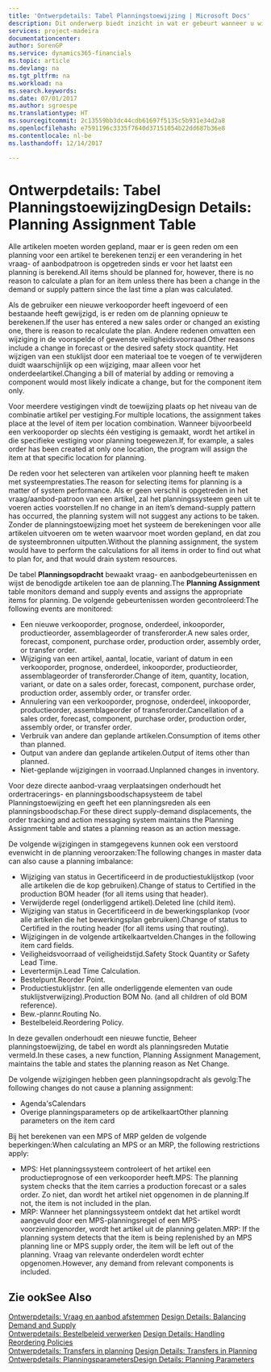 ```yaml
---
title: 'Ontwerpdetails: Tabel Planningstoewijzing | Microsoft Docs'
description: Dit onderwerp biedt inzicht in wat er gebeurt wanneer u wijzigt hoe u plant voor een artikel.
services: project-madeira
documentationcenter: 
author: SorenGP
ms.service: dynamics365-financials
ms.topic: article
ms.devlang: na
ms.tgt_pltfrm: na
ms.workload: na
ms.search.keywords: 
ms.date: 07/01/2017
ms.author: sgroespe
ms.translationtype: HT
ms.sourcegitcommit: 2c13559bb3dc44cdb61697f5135c5b931e34d2a8
ms.openlocfilehash: e7591196c3335f7640d37151054b22dd687b36e8
ms.contentlocale: nl-be
ms.lasthandoff: 12/14/2017

---
```

# <a name="design-details-planning-assignment-table"></a><span data-ttu-id="686a1-103">Ontwerpdetails: Tabel Planningstoewijzing</span><span class="sxs-lookup"><span data-stu-id="686a1-103">Design Details: Planning Assignment Table</span></span>
<span data-ttu-id="686a1-104">Alle artikelen moeten worden gepland, maar er is geen reden om een planning voor een artikel te berekenen tenzij er een verandering in het vraag- of aanbodpatroon is opgetreden sinds er voor het laatst een planning is berekend.</span><span class="sxs-lookup"><span data-stu-id="686a1-104">All items should be planned for, however, there is no reason to calculate a plan for an item unless there has been a change in the demand or supply pattern since the last time a plan was calculated.</span></span>  
  
<span data-ttu-id="686a1-105">Als de gebruiker een nieuwe verkooporder heeft ingevoerd of een bestaande heeft gewijzigd, is er reden om de planning opnieuw te berekenen.</span><span class="sxs-lookup"><span data-stu-id="686a1-105">If the user has entered a new sales order or changed an existing one, there is reason to recalculate the plan.</span></span> <span data-ttu-id="686a1-106">Andere redenen omvatten een wijziging in de voorspelde of gewenste veiligheidsvoorraad.</span><span class="sxs-lookup"><span data-stu-id="686a1-106">Other reasons include a change in forecast or the desired safety stock quantity.</span></span> <span data-ttu-id="686a1-107">Het wijzigen van een stuklijst door een materiaal toe te voegen of te verwijderen duidt waarschijnlijk op een wijziging, maar alleen voor het onderdeelartikel.</span><span class="sxs-lookup"><span data-stu-id="686a1-107">Changing a bill of material by adding or removing a component would most likely indicate a change, but for the component item only.</span></span>  
  
<span data-ttu-id="686a1-108">Voor meerdere vestigingen vindt de toewijzing plaats op het niveau van de combinatie artikel per vestiging.</span><span class="sxs-lookup"><span data-stu-id="686a1-108">For multiple locations, the assignment takes place at the level of item per location combination.</span></span> <span data-ttu-id="686a1-109">Wanneer bijvoorbeeld een verkooporder op slechts één vestiging is gemaakt, wordt het artikel in die specifieke vestiging voor planning toegewezen.</span><span class="sxs-lookup"><span data-stu-id="686a1-109">If, for example, a sales order has been created at only one location, the program will assign the item at that specific location for planning.</span></span>  
  
<span data-ttu-id="686a1-110">De reden voor het selecteren van artikelen voor planning heeft te maken met systeemprestaties.</span><span class="sxs-lookup"><span data-stu-id="686a1-110">The reason for selecting items for planning is a matter of system performance.</span></span> <span data-ttu-id="686a1-111">Als er geen verschil is opgetreden in het vraag/aanbod-patroon van een artikel, zal het planningssysteem geen uit te voeren acties voorstellen.</span><span class="sxs-lookup"><span data-stu-id="686a1-111">If no change in an item’s demand-supply pattern has occurred, the planning system will not suggest any actions to be taken.</span></span> <span data-ttu-id="686a1-112">Zonder de planningstoewijzing moet het systeem de berekeningen voor alle artikelen uitvoeren om te weten waarvoor moet worden gepland, en dat zou de systeembronnen uitputten.</span><span class="sxs-lookup"><span data-stu-id="686a1-112">Without the planning assignment, the system would have to perform the calculations for all items in order to find out what to plan for, and that would drain system resources.</span></span>  
  
<span data-ttu-id="686a1-113">De tabel **Planningsopdracht** bewaakt vraag- en aanbodgebeurtenissen en wijst de benodigde artikelen toe aan de planning.</span><span class="sxs-lookup"><span data-stu-id="686a1-113">The **Planning Assignment** table monitors demand and supply events and assigns the appropriate items for planning.</span></span> <span data-ttu-id="686a1-114">De volgende gebeurtenissen worden gecontroleerd:</span><span class="sxs-lookup"><span data-stu-id="686a1-114">The following events are monitored:</span></span>  
  
* <span data-ttu-id="686a1-115">Een nieuwe verkooporder, prognose, onderdeel, inkooporder, productieorder, assemblageorder of transferorder.</span><span class="sxs-lookup"><span data-stu-id="686a1-115">A new sales order, forecast, component, purchase order, production order, assembly order, or transfer order.</span></span>  
* <span data-ttu-id="686a1-116">Wijziging van een artikel, aantal, locatie, variant of datum in een verkooporder, prognose, onderdeel, inkooporder, productieorder, assemblageorder of transferorder.</span><span class="sxs-lookup"><span data-stu-id="686a1-116">Change of item, quantity, location, variant, or date on a sales order, forecast, component, purchase order, production order, assembly order, or transfer order.</span></span>  
* <span data-ttu-id="686a1-117">Annulering van een verkooporder, prognose, onderdeel, inkooporder, productieorder, assemblageorder of transferorder.</span><span class="sxs-lookup"><span data-stu-id="686a1-117">Cancellation of a sales order, forecast, component, purchase order, production order, assembly order, or transfer order.</span></span>  
* <span data-ttu-id="686a1-118">Verbruik van andere dan geplande artikelen.</span><span class="sxs-lookup"><span data-stu-id="686a1-118">Consumption of items other than planned.</span></span>  
* <span data-ttu-id="686a1-119">Output van andere dan geplande artikelen.</span><span class="sxs-lookup"><span data-stu-id="686a1-119">Output of items other than planned.</span></span>  
* <span data-ttu-id="686a1-120">Niet-geplande wijzigingen in voorraad.</span><span class="sxs-lookup"><span data-stu-id="686a1-120">Unplanned changes in inventory.</span></span>  
  
<span data-ttu-id="686a1-121">Voor deze directe aanbod-vraag verplaatsingen onderhoudt het ordertracerings- en planningsboodschapsysteem de tabel Planningstoewijzing en geeft het een planningsreden als een planningsboodschap.</span><span class="sxs-lookup"><span data-stu-id="686a1-121">For these direct supply-demand displacements, the order tracking and action messaging system maintains the Planning Assignment table and states a planning reason as an action message.</span></span>  
  
<span data-ttu-id="686a1-122">De volgende wijzigingen in stamgegevens kunnen ook een verstoord evenwicht in de planning veroorzaken:</span><span class="sxs-lookup"><span data-stu-id="686a1-122">The following changes in master data can also cause a planning imbalance:</span></span>  
  
* <span data-ttu-id="686a1-123">Wijziging van status in Gecertificeerd in de productiestuklijstkop (voor alle artikelen die de kop gebruiken).</span><span class="sxs-lookup"><span data-stu-id="686a1-123">Change of status to Certified in the production BOM header (for all items using that header).</span></span>  
* <span data-ttu-id="686a1-124">Verwijderde regel (onderliggend artikel).</span><span class="sxs-lookup"><span data-stu-id="686a1-124">Deleted line (child item).</span></span>  
* <span data-ttu-id="686a1-125">Wijziging van status in Gecertificeerd in de bewerkingsplankop (voor alle artikelen die het bewerkingsplan gebruiken).</span><span class="sxs-lookup"><span data-stu-id="686a1-125">Change of status to Certified in the routing header (for all items using that routing).</span></span>  
* <span data-ttu-id="686a1-126">Wijzigingen in de volgende artikelkaartvelden.</span><span class="sxs-lookup"><span data-stu-id="686a1-126">Changes in the following item card fields.</span></span>  
* <span data-ttu-id="686a1-127">Veiligheidsvoorraad of veiligheidstijd.</span><span class="sxs-lookup"><span data-stu-id="686a1-127">Safety Stock Quantity or Safety Lead Time.</span></span>  
* <span data-ttu-id="686a1-128">Levertermijn.</span><span class="sxs-lookup"><span data-stu-id="686a1-128">Lead Time Calculation.</span></span>  
* <span data-ttu-id="686a1-129">Bestelpunt.</span><span class="sxs-lookup"><span data-stu-id="686a1-129">Reorder Point.</span></span>  
* <span data-ttu-id="686a1-130">Productiestuklijstnr. (en alle onderliggende elementen van oude stuklijstverwijzing).</span><span class="sxs-lookup"><span data-stu-id="686a1-130">Production BOM No. (and all children of old BOM reference).</span></span>  
* <span data-ttu-id="686a1-131">Bew.-plannr.</span><span class="sxs-lookup"><span data-stu-id="686a1-131">Routing No.</span></span>  
* <span data-ttu-id="686a1-132">Bestelbeleid.</span><span class="sxs-lookup"><span data-stu-id="686a1-132">Reordering Policy.</span></span>  
  
<span data-ttu-id="686a1-133">In deze gevallen onderhoudt een nieuwe functie, Beheer planningstoewijzing, de tabel en wordt als planningsreden Mutatie vermeld.</span><span class="sxs-lookup"><span data-stu-id="686a1-133">In these cases, a new function, Planning Assignment Management, maintains the table and states the planning reason as Net Change.</span></span>  
  
<span data-ttu-id="686a1-134">De volgende wijzigingen hebben geen planningsopdracht als gevolg:</span><span class="sxs-lookup"><span data-stu-id="686a1-134">The following changes do not cause a planning assignment:</span></span>  
  
* <span data-ttu-id="686a1-135">Agenda's</span><span class="sxs-lookup"><span data-stu-id="686a1-135">Calendars</span></span>  
* <span data-ttu-id="686a1-136">Overige planningsparameters op de artikelkaart</span><span class="sxs-lookup"><span data-stu-id="686a1-136">Other planning parameters on the item card</span></span>  
  
<span data-ttu-id="686a1-137">Bij het berekenen van een MPS of MRP gelden de volgende beperkingen:</span><span class="sxs-lookup"><span data-stu-id="686a1-137">When calculating an MPS or an MRP, the following restrictions apply:</span></span>  
  
* <span data-ttu-id="686a1-138">MPS: Het planningssysteem controleert of het artikel een productieprognose of een verkooporder heeft.</span><span class="sxs-lookup"><span data-stu-id="686a1-138">MPS: The planning system checks that the item carries a production forecast or a sales order.</span></span> <span data-ttu-id="686a1-139">Zo niet, dan wordt het artikel niet opgenomen in de planning.</span><span class="sxs-lookup"><span data-stu-id="686a1-139">If not, the item is not included in the plan.</span></span>  
* <span data-ttu-id="686a1-140">MRP: Wanneer het planningssysteem ontdekt dat het artikel wordt aangevuld door een MPS-planningsregel of een MPS-voorzieningenorder, wordt het artikel uit de planning gelaten.</span><span class="sxs-lookup"><span data-stu-id="686a1-140">MRP: If the planning system detects that the item is being replenished by an MPS planning line or MPS supply order, the item will be left out of the planning.</span></span> <span data-ttu-id="686a1-141">Vraag van relevante onderdelen wordt echter opgenomen.</span><span class="sxs-lookup"><span data-stu-id="686a1-141">However, any demand from relevant components is included.</span></span>  
  
## <a name="see-also"></a><span data-ttu-id="686a1-142">Zie ook</span><span class="sxs-lookup"><span data-stu-id="686a1-142">See Also</span></span>  
<span data-ttu-id="686a1-143">[Ontwerpdetails: Vraag en aanbod afstemmen](design-details-balancing-demand-and-supply.md) </span><span class="sxs-lookup"><span data-stu-id="686a1-143">[Design Details: Balancing Demand and Supply](design-details-balancing-demand-and-supply.md) </span></span>  
<span data-ttu-id="686a1-144">[Ontwerpdetails: Bestelbeleid verwerken](design-details-handling-reordering-policies.md) </span><span class="sxs-lookup"><span data-stu-id="686a1-144">[Design Details: Handling Reordering Policies](design-details-handling-reordering-policies.md) </span></span>  
<span data-ttu-id="686a1-145">[Ontwerpdetails: Transfers in planning](design-details-transfers-in-planning.md) </span><span class="sxs-lookup"><span data-stu-id="686a1-145">[Design Details: Transfers in Planning](design-details-transfers-in-planning.md) </span></span>  
[<span data-ttu-id="686a1-146">Ontwerpdetails: Planningsparameters</span><span class="sxs-lookup"><span data-stu-id="686a1-146">Design Details: Planning Parameters</span></span>](design-details-planning-parameters.md)  

